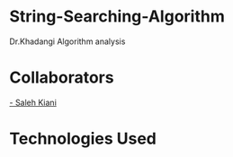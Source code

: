 # String-Searching-Algorithm
Dr.Khadangi Algorithm analysis

# Collaborators
<a href="https://github.com/SalehKiani"> - Saleh Kiani</a><br/>

# Technologies Used


